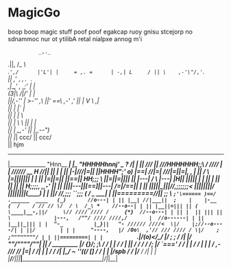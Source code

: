 # MagicGo

boop boop magic stuff poof poof
egakcap ruoy gnisu stcejorp no sdnammoc nur ot ytilibA
retal nialpxe annog m'i


              _,._      
  .||,       /_ _\\     
 \.`',/      |'L'| |    
 = ,. =      | -,| L    
 / || \    ,-'\"/,'`.   
   ||     ,'   `,,. `.  
   ,|____,' , ,;' \| |  
  (3|\    _/|/'   _| |  
   ||/,-''  | >-'' _,\\ 
   ||'      ==\ ,-'  ,' 
   ||       |  V \ ,|   
   ||       |    |` |   
   ||       |    |   \  
   ||       |    \    \ 
   ||       |     |    \
   ||       |      \_,-'
   ||       |___,,--")_\
   ||         |_|   ccc/
   ||        ccc/       
   ||                hjm


 ____________________________________________________________________________
|_____________ "Hnn__      __________________________________________________|
|\_____________ "HHHHHhnnj' _ ? ____________________________________________/|
| ||  ///  |_| ///HHHHHHH;;\ / ////  | |     //////_    __    H    //|_|  || |
| || |-|///|=||  ||HHHH";' o) |==| //|=| ///|=||=|, , | ||   / \  |=||_||||| |
| || |=||=|| ||==|| HH;;;    \   ||=||=||__|| || |---| /  \ |---| |H|| ||||| |
| || | || || ||  || H;;;;, ,,-'  || || ||__|_____|---||[==]||---| /=\|_/==\|_|
| || |_||_||_||__|//,;;;;;;< ||__||_||_||_/      |___||____||___||___|(____) |
| ||/         ___//,;;; ``;;;       (    /                    _         _____|
| ||=========/__/|| ;;  \ `;'\====== )==/    .______  ____   (_)       //o---|
| || |__| //|___||  ;    |    |-__  (  /    / // // \/  / \  /_\ *    //--o--|
| || |__||=||| || (       \____|__-,||/     \// //// //// /     {*}  //--o---|
| || |  || ||| ||  \              |---,   /""/ //// ////,/       |  //o------|
| || |__||_||| | |  "-_          |_}||   "- ////// ////<  \|/    |;//--o----/|
| ||/        | | |     "----,   |/ /Oo\  ,'// /// //// / \|/    ; ;""""""""/ |
| ||=========| | |           `.|/_(_o__)<_____/\______/ \|/     ; ;       / /|
|/ ""/""""/""| ||              /        _________       \|/  {}/; ;\     / / |
|   /    /   | ||             /        /   / /  /;      \|/    `==='    / /  |
|  /    /    | | |           / ,-____ /___/_/_ //       |=|            / /|  |
| /    /    /| |__\_________/   ~  ''(________(/       [___]          / / |  |
|/spb /    / |_____________/________________________________________ / /| |  |
|____/____/___|_||_________|________________________________________|_/_|_|__|

